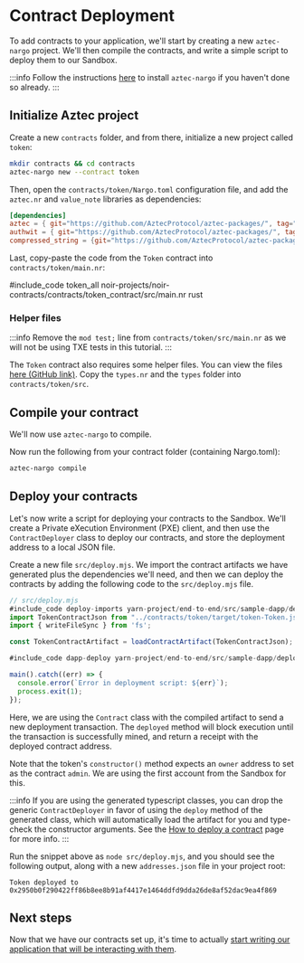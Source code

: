 # Contract Deployment

To add contracts to your application, we'll start by creating a new `aztec-nargo` project. We'll then compile the contracts, and write a simple script to deploy them to our Sandbox.

:::info
Follow the instructions [here](../../../reference/developer_references/sandbox_reference/index.md) to install `aztec-nargo` if you haven't done so already.
:::

## Initialize Aztec project

Create a new `contracts` folder, and from there, initialize a new project called `token`:

```sh
mkdir contracts && cd contracts
aztec-nargo new --contract token
```

Then, open the `contracts/token/Nargo.toml` configuration file, and add the `aztec.nr` and `value_note` libraries as dependencies:

```toml
[dependencies]
aztec = { git="https://github.com/AztecProtocol/aztec-packages/", tag="#include_aztec_version", directory="noir-projects/aztec-nr/aztec" }
authwit = { git="https://github.com/AztecProtocol/aztec-packages/", tag="#include_aztec_version", directory="noir-projects/aztec-nr/authwit"}
compressed_string = {git="https://github.com/AztecProtocol/aztec-packages/", tag="#include_aztec_version", directory="noir-projects/aztec-nr/compressed-string"}
```

Last, copy-paste the code from the `Token` contract into `contracts/token/main.nr`:

#include_code token_all noir-projects/noir-contracts/contracts/token_contract/src/main.nr rust

### Helper files

:::info
Remove the `mod test;` line from `contracts/token/src/main.nr` as we will not be using TXE tests in this tutorial.
:::

The `Token` contract also requires some helper files. You can view the files [here (GitHub link)](https://github.com/AztecProtocol/aztec-packages/tree/#include_aztec_version/noir-projects/noir-contracts/contracts/token_contract/src). Copy the `types.nr` and the `types` folder into `contracts/token/src`.

## Compile your contract

We'll now use `aztec-nargo` to compile.

Now run the following from your contract folder (containing Nargo.toml):

```sh
aztec-nargo compile
```

## Deploy your contracts

Let's now write a script for deploying your contracts to the Sandbox. We'll create a Private eXecution Environment (PXE) client, and then use the `ContractDeployer` class to deploy our contracts, and store the deployment address to a local JSON file.

Create a new file `src/deploy.mjs`. We import the contract artifacts we have generated plus the dependencies we'll need, and then we can deploy the contracts by adding the following code to the `src/deploy.mjs` file.

```js
// src/deploy.mjs
#include_code deploy-imports yarn-project/end-to-end/src/sample-dapp/deploy.mjs raw
import TokenContractJson from "../contracts/token/target/token-Token.json" assert { type: "json" };
import { writeFileSync } from 'fs';

const TokenContractArtifact = loadContractArtifact(TokenContractJson);

#include_code dapp-deploy yarn-project/end-to-end/src/sample-dapp/deploy.mjs raw

main().catch((err) => {
  console.error(`Error in deployment script: ${err}`);
  process.exit(1);
});
```

Here, we are using the `Contract` class with the compiled artifact to send a new deployment transaction. The `deployed` method will block execution until the transaction is successfully mined, and return a receipt with the deployed contract address.

Note that the token's `constructor()` method expects an `owner` address to set as the contract `admin`. We are using the first account from the Sandbox for this.

:::info
If you are using the generated typescript classes, you can drop the generic `ContractDeployer` in favor of using the `deploy` method of the generated class, which will automatically load the artifact for you and type-check the constructor arguments. See the [How to deploy a contract](../../../guides/developer_guides/smart_contracts/how_to_deploy_contract.md) page for more info.
:::

Run the snippet above as `node src/deploy.mjs`, and you should see the following output, along with a new `addresses.json` file in your project root:

```text
Token deployed to 0x2950b0f290422ff86b8ee8b91af4417e1464ddfd9dda26de8af52dac9ea4f869
```

## Next steps

Now that we have our contracts set up, it's time to actually [start writing our application that will be interacting with them](./3_contract_interaction.md).
